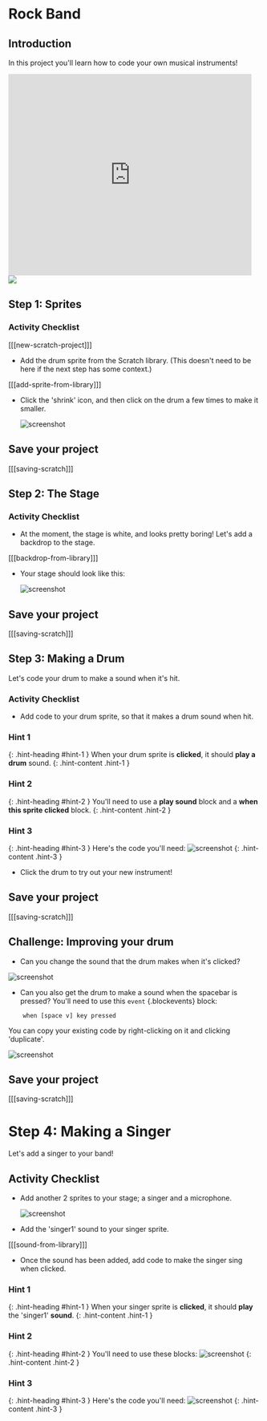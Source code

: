 # Rock Band

## Introduction

In this project you'll learn how to code your own musical instruments!

<div class="scratch-preview">
  <iframe allowtransparency="true" width="485" height="402" src="https://scratch.mit.edu/projects/embed/26741186/?autostart=false" frameborder="0"></iframe>
  <img src="images/band-final.png">
</div>

## Step 1: Sprites

### Activity Checklist

[[[new-scratch-project]]]

+ Add the drum sprite from the Scratch library. (This doesn't need to be here if the next step has some context.)

[[[add-sprite-from-library]]]

+ Click the 'shrink' icon, and then click on the drum a few times to make it smaller.

	![screenshot](images/band-shrink.png)

## Save your project

[[[saving-scratch]]]

## Step 2: The Stage

### Activity Checklist

+ At the moment, the stage is white, and looks pretty boring! Let's add a backdrop to the stage.

[[[backdrop-from-library]]]

+ Your stage should look like this:

	![screenshot](images/band-stage.png)

## Save your project

[[[saving-scratch]]]

## Step 3: Making a Drum

Let's code your drum to make a sound when it's hit.

### Activity Checklist

+ Add code to your drum sprite, so that it makes a drum sound when hit.

### Hint 1
{: .hint-heading #hint-1 }
When your drum sprite is __clicked__, it should __play a drum__ sound.
{: .hint-content .hint-1 }

### Hint 2
{: .hint-heading #hint-2 }
You'll need to use a __play sound__ block and a __when this sprite clicked__ block.
{: .hint-content .hint-2 }

### Hint 3
{: .hint-heading #hint-3 }
Here's the code you'll need:
![screenshot](images/drum-sound-solution.png)
{: .hint-content .hint-3 }

+ Click the drum to try out your new instrument!

## Save your project

[[[saving-scratch]]]

## Challenge: Improving your drum

+ Can you change the sound that the drum makes when it's clicked?

![screenshot](images/band-drum-sound.png)

+ Can you also get the drum to make a sound when the spacebar is pressed? You'll need to use this `event` {.blockevents} block:

```blocks
	when [space v] key pressed
```

You can copy your existing code by right-clicking on it and clicking 'duplicate'.

![screenshot](images/band-duplicate-code.png)

## Save your project

[[[saving-scratch]]]

# Step 4: Making a Singer

Let's add a singer to your band!

## Activity Checklist

+ Add another 2 sprites to your stage; a singer and a microphone.

	![screenshot](images/band-singer-mic.png)

+ Add the 'singer1' sound to your singer sprite.

[[[sound-from-library]]]

+ Once the sound has been added, add code to make the singer sing when clicked.

### Hint 1
{: .hint-heading #hint-1 }
When your singer sprite is __clicked__, it should __play__ the 'singer1' __sound__.
{: .hint-content .hint-1 }

### Hint 2
{: .hint-heading #hint-2 }
You'll need to use these blocks:
![screenshot](images/band-singer-blocks.png)
{: .hint-content .hint-2 }

### Hint 3
{: .hint-heading #hint-3 }
Here's the code you'll need:
![screenshot](images/band-singer-solution.png)
{: .hint-content .hint-3 }
